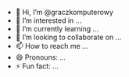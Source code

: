 - 👋 Hi, I’m @graczkomputerowy
- 👀 I’m interested in ...
- 🌱 I’m currently learning ...
- 💞️ I’m looking to collaborate on ...
- 📫 How to reach me ...
- 😄 Pronouns: ...
- ⚡ Fun fact: ...

<!---
graczkomputerowy/graczkomputerowy is a ✨ special ✨ repository because its `README.md` (this file) appears on your GitHub profile.
You can click the Preview link to take a look at your changes.
--->
